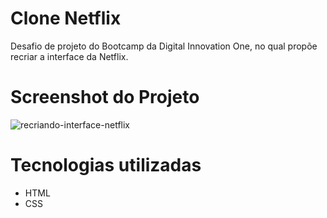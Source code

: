 # Clone Netflix

Desafio de projeto do Bootcamp da Digital Innovation One, no qual propõe recriar a interface da Netflix.

# Screenshot do Projeto
 
![recriando-interface-netflix](https://user-images.githubusercontent.com/98422749/161756673-8d91dab7-9781-4e40-85e1-409f91298575.png)

# Tecnologias utilizadas

- HTML
- CSS
